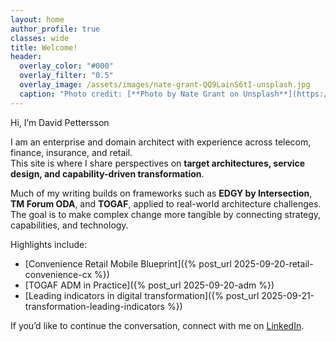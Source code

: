 ```yaml
---
layout: home
author_profile: true
classes: wide
title: Welcome!
header:
  overlay_color: "#000"
  overlay_filter: "0.5"
  overlay_image: /assets/images/nate-grant-QQ9LainS6tI-unsplash.jpg
  caption: "Photo credit: [**Photo by Nate Grant on Unsplash**](https://unsplash.com)"
---
```


Hi, I’m David Pettersson

I am an enterprise and domain architect with experience across telecom, finance, insurance, and retail.  
This site is where I share perspectives on **target architectures, service design, and capability-driven transformation**.  

Much of my writing builds on frameworks such as **EDGY by Intersection**, **TM Forum ODA**, and **TOGAF**, applied to real-world architecture challenges.  
The goal is to make complex change more tangible by connecting strategy, capabilities, and technology.  

Highlights include: 
- [Convenience Retail Mobile Blueprint]({% post_url 2025-09-20-retail-convenience-cx %})
- [TOGAF ADM in Practice]({% post_url 2025-09-20-adm %})
- [Leading indicators in digital transformation]({% post_url 2025-09-21-transformation-leading-indicators %})


If you’d like to continue the conversation, connect with me on [LinkedIn](https://www.linkedin.com/in/davepettersson/).

